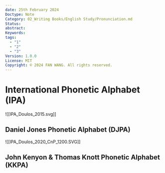 ```yaml
---
date: 25th February 2024
Doctype: Note
Category: 02_Writing Books/English Study/Pronunciation.md
Status: 
abstract: 
Keywords: 
tags:
  - "1"
  - "2"
  - "3"
Version: 1.0.0
License: MIT
Copyright: © 2024 FAN WANG. All rights reserved.
---
```

# International Phonetic Alphabet (IPA)
![[IPA_Doulos_2015.svg]]

## Daniel Jones Phonetic Alphabet (DJPA)
![[IPA_Doulos_2020_CnP_1200.SVG]]
## John Kenyon & Thomas Knott Phonetic Alphabet (KKPA)
